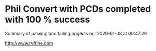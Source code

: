 # Phil Convert with PCDs completed with 100 % success

Summary of passing and failing projects on: 2020-01-08 at 00:47:29

http://www.ryffine.com

